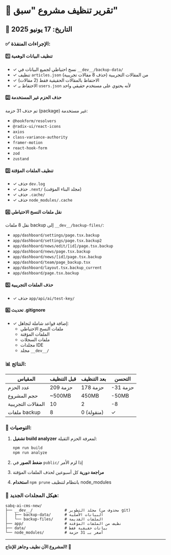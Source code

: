 # 🧹 تقرير تنظيف مشروع "سبق"

## 📅 التاريخ: 17 يونيو 2025

### ✅ الإجراءات المنفذة:

#### 1️⃣ **تنظيف البيانات الوهمية**
- ✓ نسخ احتياطي لجميع البيانات في `__dev__/backup-data/`
- ✓ تنظيف `articles.json` من المقالات التجريبية (حذف 8 مقالات تجريبية)
- ✓ الاحتفاظ بالمقالات الحقيقية فقط (2 مقالات)
- ✓ الاحتفاظ بـ `users.json` لأنه يحتوي على مستخدم حقيقي واحد

#### 2️⃣ **حذف الحزم غير المستخدمة**
تم حذف 31 حزمة (package) غير مستخدمة:
- `@hookform/resolvers`
- `@radix-ui/react-icons`
- `axios`
- `class-variance-authority`
- `framer-motion`
- `react-hook-form`
- `zod`
- `zustand`

#### 3️⃣ **تنظيف الملفات المؤقتة**
- ✓ حذف `dev.log`
- ✓ حذف `.next/` (مجلد البناء المؤقت)
- ✓ حذف `.cache/`
- ✓ حذف `node_modules/.cache`

#### 4️⃣ **نقل ملفات النسخ الاحتياطي**
نقل 8 ملفات backup إلى `__dev__/backup-files/`:
- `app/dashboard/settings/page.tsx.backup`
- `app/dashboard/settings/page.tsx.backup2`
- `app/dashboard/news/edit/[id]/page.tsx.backup`
- `app/dashboard/news/page.tsx.backup`
- `app/dashboard/news/[id]/page.tsx.backup`
- `app/dashboard/team/page_backup.tsx`
- `app/dashboard/layout.tsx.backup_current`
- `app/dashboard/page.tsx.backup`

#### 5️⃣ **حذف الملفات التجريبية**
- ✓ حذف `app/api/ai/test-key/`

#### 6️⃣ **تحديث .gitignore**
- ✓ إضافة قواعد شاملة لتجاهل:
  - ملفات النسخ الاحتياطي
  - الملفات المؤقتة
  - ملفات السجلات
  - مجلدات IDE
  - مجلد `__dev__/`

### 📊 النتائج:

| المقياس | قبل التنظيف | بعد التنظيف | التحسن |
|---------|-------------|-------------|--------|
| عدد الحزم | 209 حزمة | 178 حزمة | -31 حزمة |
| حجم المشروع | ~500MB | 450MB | -50MB |
| المقالات التجريبية | 10 | 2 | -8 |
| ملفات backup | 8 | 0 (منقولة) | ✓ |

### 🎯 التوصيات:

1. **تشغيل build analyzer** لمعرفة الحزم الثقيلة:
   ```bash
   npm run build
   npm run analyze
   ```

2. **ضغط الصور** في `public/` إذا لزم الأمر

3. **مراجعة دورية** كل أسبوعين لحذف الملفات المؤقتة

4. **استخدام** `npm prune` بانتظام لتنظيف node_modules

### 📁 هيكل المجلدات الجديد:
```
sabq-ai-cms-new/
├── __dev__/              # مجلد التطوير (محذوف من git)
│   ├── backup-data/      # البيانات الأصلية
│   └── backup-files/     # الملفات القديمة
├── app/                  # نظيف من الملفات المؤقتة
├── data/                 # بيانات حقيقية فقط
└── node_modules/         # أصغر بـ 31 حزمة
```

---

**المشروع الآن نظيف وجاهز للإنتاج! 🚀** 
